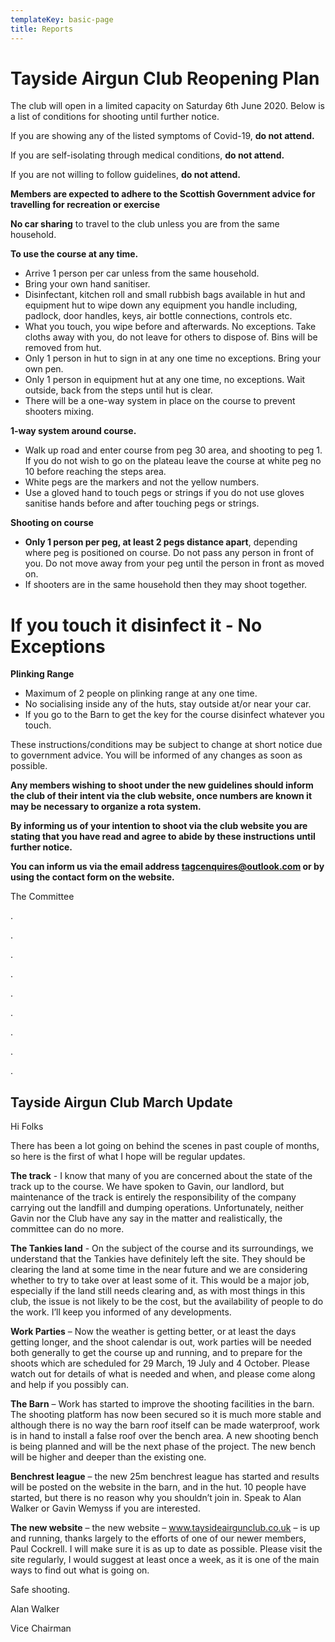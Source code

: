 ```yaml
---
templateKey: basic-page
title: Reports
---
```

# **Tayside Airgun Club Reopening Plan**

The club will open in a limited capacity on Saturday 6th June 2020.  Below is a list of conditions for shooting until further notice.

If you are showing any of the listed symptoms of Covid-19, **do not attend.**

If you are self-isolating through medical conditions, **do not attend.**

If you are not willing to follow guidelines, **do not attend.**

**Members are expected to adhere to the Scottish Government advice for travelling for recreation or exercise**

**No car sharing** to travel to the club unless you are from the same household.

**To use the course at any time.**

* Arrive 1 person per car unless from the same household.
* Bring your own hand sanitiser.
* Disinfectant, kitchen roll and small rubbish bags available in hut and equipment hut to wipe down any equipment you handle including, padlock, door handles, keys, air bottle connections, controls etc. 
* What you touch, you wipe before and afterwards. No exceptions.  Take cloths away with you, do not leave for others to dispose of.  Bins will be removed from hut.
* Only 1 person in hut to sign in at any one time no exceptions.  Bring your own pen. 
* Only 1 person in equipment hut at any one time, no exceptions.  Wait outside, back from the steps until hut is clear.
* There will be a one-way system in place on the course to prevent shooters mixing.

**1-way system around course.** 

* Walk up road and enter course from peg 30 area, and shooting to peg 1.  If you do not wish to go on the plateau leave the course at white peg no 10 before reaching the steps area.
* White pegs are the markers and not the yellow numbers.
* Use a gloved hand to touch pegs or strings if you do not use gloves sanitise hands before and after touching pegs or strings.

**Shooting on course**

* **Only 1 person per peg, at least 2 pegs distance apart**, depending where peg is positioned on course.  Do not pass any person in front of you.  Do not move away from your peg until the person in front as moved on.
* If shooters are in the same household then they may shoot together. 

# **If you touch it disinfect it - No Exceptions**

**Plinking Range**

* Maximum of 2 people on plinking range at any one time.
* No socialising inside any of the huts, stay outside at/or near your car.
* If you go to the Barn to get the key for the course disinfect whatever you touch.

These instructions/conditions may be subject to change at short notice due to government advice. You will be informed of any changes as soon as possible.

**Any members wishing to shoot under the new guidelines should inform the club of their intent via the club website, once numbers are known it may be necessary to organize a rota system.**

**By informing us of your intention to shoot via the club website you are stating that you have read and agree to abide by these instructions until further notice.**

**You can inform us via the email address tagcenquires@outlook.com or by using the contact form on the website.**

The Committee

.

.

.

.

.

.

.

.

.

## Tayside Airgun Club March Update

Hi Folks

There has been a lot going on behind the scenes in past couple of months, so here is the first of what I hope will be regular updates.  

**The track** - I know that many of you are concerned about the state of the track up to the course. We have spoken to Gavin, our landlord, but maintenance of the track is entirely the responsibility of the company carrying out the landfill and dumping operations.  Unfortunately, neither Gavin nor the Club have any say in the matter and realistically, the committee can do no more.

**The Tankies land** - On the subject of the course and its surroundings, we understand that the Tankies have definitely left the site.  They should be clearing the land at some time in the near future and we are considering whether to try to take over at least some of it. This would be a major job, especially if the land still needs clearing and, as with most things in this club, the issue is not likely to be the cost, but the availability of people to do the work. I’ll keep you informed of any developments.

**Work Parties** – Now the weather is getting better, or at least the days getting longer, and the shoot calendar is out, work parties will be needed both generally to get the course up and running, and to prepare for the shoots which are scheduled for 29 March, 19 July and 4 October.  Please watch out for details of what is needed and when, and please come along and help if you possibly can.

**The Barn** – Work has started to improve the shooting facilities in the barn.  The shooting platform has now been secured so it is much more stable and although there is no way the barn roof itself can be made waterproof, work is in hand to install a false roof over the bench area.  A new shooting bench is being planned and will be the next phase of the project.  The new bench will be higher and deeper than the existing one.

**Benchrest league** – the new 25m benchrest league has started and results will be posted on the website in the barn, and in the hut.  10 people have started, but there is no reason why you shouldn’t join in.  Speak to Alan Walker or Gavin Wemyss if you are interested.

**The new website** – the new website – www.taysideairgunclub.co.uk – is up and running, thanks largely to the efforts of one of our newer members, Paul Cockrell.  I will make sure it is as up to date as possible.  Please visit the site regularly, I would suggest at least once a week, as it is one of the main ways to find out what is going on.

Safe shooting.

Alan Walker

Vice Chairman
